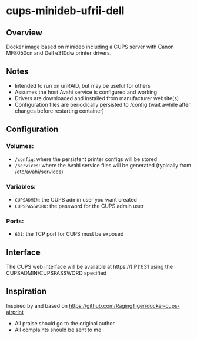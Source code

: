 # cups-minideb-ufrii-dell

## Overview
Docker image based on minideb including a CUPS server with Canon MF8050cn and Dell e310dw printer drivers.

## Notes
* Intended to run on unRAID, but may be useful for others
* Assumes the host Avahi service is configured and working
* Drivers are downloaded and installed from manufacturer website(s)
* Configuration files are periodically persisted to /config (wait awhile after changes before restarting container)

## Configuration

### Volumes:
* `/config`: where the persistent printer configs will be stored
* `/services`: where the Avahi service files will be generated (typically from /etc/avahi/services)

### Variables:
* `CUPSADMIN`: the CUPS admin user you want created
* `CUPSPASSWORD`: the password for the CUPS admin user

### Ports:
* `631`: the TCP port for CUPS must be exposed

## Interface
The CUPS web interface will be available at https://[IP]:631 using the CUPSADMIN/CUPSPASSWORD specified

## Inspiration
Inspired by and based on https://github.com/RagingTiger/docker-cups-airprint
* All praise should go to the original author
* All complaints should be sent to me

